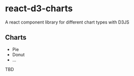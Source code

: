 # react-d3-charts

A react component library for different chart types with D3JS

## Charts

* Pie
* Donut
* ...

TBD